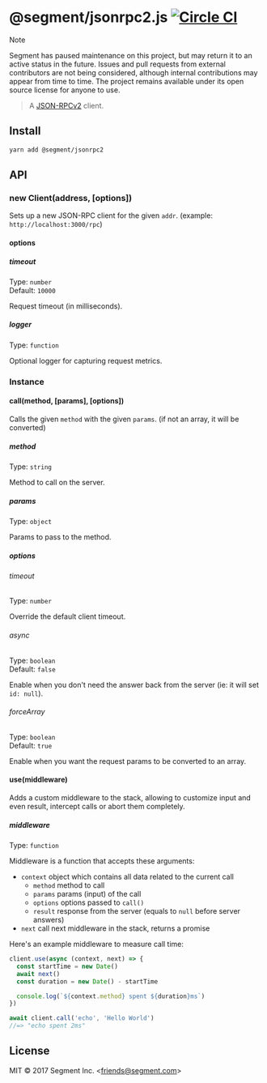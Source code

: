 # @segment/jsonrpc2.js [![Circle CI](https://circleci.com/gh/segmentio/jsonrpc2.js.svg?style=svg&circle-token=2f500aa32b45326a85290a0b005412a1b283f813)](https://circleci.com/gh/segmentio/jsonrpc2.js)

> [!NOTE]
> Segment has paused maintenance on this project, but may return it to an active status in the future. Issues and pull requests from external contributors are not being considered, although internal contributions may appear from time to time. The project remains available under its open source license for anyone to use.

> A [JSON-RPCv2](http://www.jsonrpc.org/specification) client.

## Install

```sh
yarn add @segment/jsonrpc2
```

## API

### new Client(address, [options])

Sets up a new JSON-RPC client for the given `addr`. (example: `http://localhost:3000/rpc`)

#### options

##### timeout

Type: `number`<br>
Default: `10000`

Request timeout (in milliseconds).

##### logger

Type: `function`

Optional logger for capturing request metrics.

### Instance

#### call(method, [params], [options])

Calls the given `method` with the given `params`. (if not an array, it will be converted)

##### method

Type: `string`

Method to call on the server.

##### params

Type: `object`

Params to pass to the method.

##### options

###### timeout

Type: `number`

Override the default client timeout.

###### async

Type: `boolean`<br>
Default: `false`

Enable when you don't need the answer back from the server (ie: it will set `id: null`).

###### forceArray

Type: `boolean`<br>
Default: `true`

Enable when you want the request params to be converted to an array.

#### use(middleware)

Adds a custom middleware to the stack, allowing to customize input and even result, intercept calls or abort them completely.

##### middleware

Type: `function`

Middleware is a function that accepts these arguments:

- `context` object which contains all data related to the current call
  - `method` method to call
  - `params` params (input) of the call
  - `options` options passed to `call()`
  - `result` response from the server (equals to `null` before server answers)
- `next` call next middleware in the stack, returns a promise

Here's an example middleware to measure call time:

```js
client.use(async (context, next) => {
  const startTime = new Date()
  await next()
  const duration = new Date() - startTime

  console.log(`${context.method} spent ${duration}ms`)
})

await client.call('echo', 'Hello World')
//=> "echo spent 2ms"
```


## License

MIT &copy; 2017 Segment Inc. \<friends@segment.com\>
